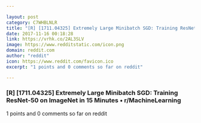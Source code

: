```yaml
---

layout: post
category: C7WHBLNLR
title: "[R] [1711.04325] Extremely Large Minibatch SGD: Training ResNet-50 on ImageNet in 15 Minutes • r/MachineLearning"
date: 2017-11-16 00:18:28
link: https://vrhk.co/2AL3SLV
image: https://www.redditstatic.com/icon.png
domain: reddit.com
author: "reddit"
icon: https://www.reddit.com/favicon.ico
excerpt: "1 points and 0 comments so far on reddit"

---
```


### [R] [1711.04325] Extremely Large Minibatch SGD: Training ResNet-50 on ImageNet in 15 Minutes • r/MachineLearning

1 points and 0 comments so far on reddit
